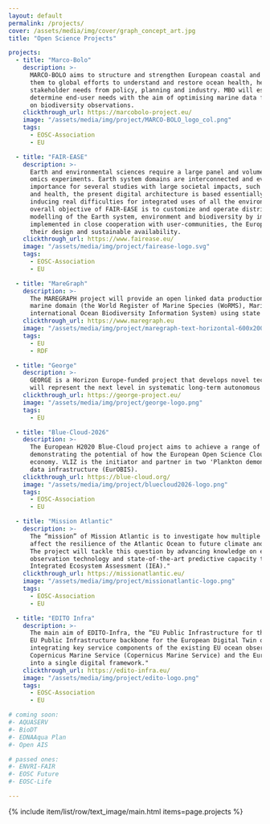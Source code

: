 ```yaml
---
layout: default
permalink: /projects/
cover: /assets/media/img/cover/graph_concept_art.jpg
title: "Open Science Projects"

projects:
  - title: "Marco-Bolo"
    description: >-
      MARCO-BOLO aims to structure and strengthen European coastal and marine biodiversity observation capabilities, linking 
      them to global efforts to understand and restore ocean health, hence ensuring that outputs respond to explicit 
      stakeholder needs from policy, planning and industry. MBO will establish and engage with a Community of Practice to 
      determine end-user needs with the aim of optimising marine data flows, knowledge uptake, and improving governance based 
      on biodiversity observations.
    clickthrough_url: https://marcobolo-project.eu/
    image: "/assets/media/img/project/MARCO-BOLO_logo_col.png"
    tags:
      - EOSC-Association
      - EU

  - title: "FAIR-EASE"
    description: >-
      Earth and environmental sciences require a large panel and volume of data from satellite, in-situ observations, models, 
      omics experiments. Earth system domains are interconnected and even if interfaces between domains appear of primary 
      importance for several studies with large societal impacts, such as climate change, agriculture and food, human safety 
      and health, the present digital architecture is based essentially on distributed and domain-dependent data repositories 
      inducing real difficulties for integrated uses of all the environmental data. To go beyond this state-of-the-art, the 
      overall objective of FAIR-EASE is to customize and operate distributed and integrated services for observation and 
      modelling of the Earth system, environment and biodiversity by improving the TRL of their different components 
      implemented in close cooperation with user-communities, the European Open Science Cloud and research infrastructures in 
      their design and sustainable availability.
    clickthrough_url: https://www.fairease.eu/
    image: "/assets/media/img/project/fairease-logo.svg"
    tags:
      - EOSC-Association
      - EU

  - title: "MareGraph"
    description: >-
      The MAREGRAPH project will provide an open linked data production and publication of three high impact datasets in the 
      marine domain (the World Register of Marine Species (WoRMS), Marine Regions and EurOBIS (the European Node of the 
      international Ocean Biodiversity Information System) using state of the art technologies.
    clickthrough_url: https://www.maregraph.eu 
    image: "/assets/media/img/project/maregraph-text-horizontal-600x200.svg"
    tags:
      - EU
      - RDF

  - title: "George"
    description: >-
      GEORGE is a Horizon Europe-funded project that develops novel technologies to improve ocean observations. The technologies developed
      will represent the next level in systematic long-term autonomous ocean observations.
    clickthrough_url: https://george-project.eu/
    image: "/assets/media/img/project/george-logo.png"
    tags:
      - EU

  - title: "Blue-Cloud-2026"
    description: >- 
      The European H2020 Blue-Cloud project aims to achieve a range of innovative services through a practical approach, 
      demonstrating the potential of how the European Open Science Cloud (EOSC) can serve marine research and the blue 
      economy. VLIZ is the initiator and partner in two 'Plankton demonstrators' and is also involved in this project as a 
      data infrastructure (EurOBIS).
    clickthrough_url: https://blue-cloud.org/
    image: "/assets/media/img/project/bluecloud2026-logo.png"
    tags:
      - EOSC-Association
      - EU

  - title: "Mission Atlantic"
    description: >-
      The “mission” of Mission Atlantic is to investigate how multiple pressures within and across important sub-areas
      affect the resilience of the Atlantic Ocean to future climate and societal changes. 
      The project will tackle this question by advancing knowledge on ecosystem processes as well as applying new 
      observation technology and state-of-the-art predictive capacity to develop an operational regional and basin-scale 
      Integrated Ecosystem Assessment (IEA)."
    clickthrough_url: https://missionatlantic.eu/
    image: "/assets/media/img/project/missionatlantic-logo.png"
    tags:
      - EOSC-Association
      - EU

  - title: "EDITO Infra"
    description: >-
      The main aim of EDITO-Infra, the “EU Public Infrastructure for the European Digital Twin”, is to build the 
      EU Public Infrastructure backbone for the European Digital Twin of the Ocean (DTO) by upgrading, combining and 
      integrating key service components of the existing EU ocean observing, monitoring and data programmes 
      Copernicus Marine Service (Copernicus Marine Service) and the European Marine Observation and Data Network (EMODnet) 
      into a single digital framework."
    clickthrough_url: https://edito-infra.eu/
    image: "/assets/media/img/project/edito-logo.png"
    tags:
      - EOSC-Association
      - EU

# coming soon:
#- AQUASERV
#- BioDT
#- EDNAAqua Plan
#- Open AIS

# passed ones:
#- ENVRI-FAIR
#- EOSC Future
#- EOSC-Life

---
```


{% include item/list/row/text_image/main.html items=page.projects %}

